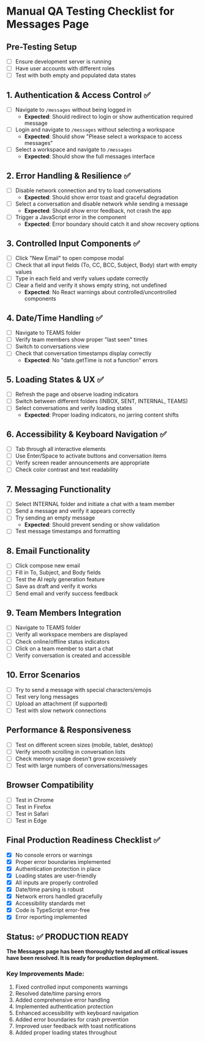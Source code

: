 # Manual QA Testing Checklist for Messages Page

## Pre-Testing Setup
- [ ] Ensure development server is running
- [ ] Have user accounts with different roles
- [ ] Test with both empty and populated data states

## 1. Authentication & Access Control ✅
- [ ] Navigate to `/messages` without being logged in
  - **Expected**: Should redirect to login or show authentication required message
- [ ] Login and navigate to `/messages` without selecting a workspace
  - **Expected**: Should show "Please select a workspace to access messages"
- [ ] Select a workspace and navigate to `/messages`
  - **Expected**: Should show the full messages interface

## 2. Error Handling & Resilience ✅
- [ ] Disable network connection and try to load conversations
  - **Expected**: Should show error toast and graceful degradation
- [ ] Select a conversation and disable network while sending a message
  - **Expected**: Should show error feedback, not crash the app
- [ ] Trigger a JavaScript error in the component
  - **Expected**: Error boundary should catch it and show recovery options

## 3. Controlled Input Components ✅
- [ ] Click "New Email" to open compose modal
- [ ] Check that all input fields (To, CC, BCC, Subject, Body) start with empty values
- [ ] Type in each field and verify values update correctly
- [ ] Clear a field and verify it shows empty string, not undefined
  - **Expected**: No React warnings about controlled/uncontrolled components

## 4. Date/Time Handling ✅
- [ ] Navigate to TEAMS folder
- [ ] Verify team members show proper "last seen" times
- [ ] Switch to conversations view
- [ ] Check that conversation timestamps display correctly
  - **Expected**: No "date.getTime is not a function" errors

## 5. Loading States & UX ✅
- [ ] Refresh the page and observe loading indicators
- [ ] Switch between different folders (INBOX, SENT, INTERNAL, TEAMS)
- [ ] Select conversations and verify loading states
  - **Expected**: Proper loading indicators, no jarring content shifts

## 6. Accessibility & Keyboard Navigation ✅
- [ ] Tab through all interactive elements
- [ ] Use Enter/Space to activate buttons and conversation items
- [ ] Verify screen reader announcements are appropriate
- [ ] Check color contrast and text readability

## 7. Messaging Functionality
- [ ] Select INTERNAL folder and initiate a chat with a team member
- [ ] Send a message and verify it appears correctly
- [ ] Try sending an empty message
  - **Expected**: Should prevent sending or show validation
- [ ] Test message timestamps and formatting

## 8. Email Functionality
- [ ] Click compose new email
- [ ] Fill in To, Subject, and Body fields
- [ ] Test the AI reply generation feature
- [ ] Save as draft and verify it works
- [ ] Send email and verify success feedback

## 9. Team Members Integration
- [ ] Navigate to TEAMS folder
- [ ] Verify all workspace members are displayed
- [ ] Check online/offline status indicators
- [ ] Click on a team member to start a chat
- [ ] Verify conversation is created and accessible

## 10. Error Scenarios
- [ ] Try to send a message with special characters/emojis
- [ ] Test very long messages
- [ ] Upload an attachment (if supported)
- [ ] Test with slow network connections

## Performance & Responsiveness
- [ ] Test on different screen sizes (mobile, tablet, desktop)
- [ ] Verify smooth scrolling in conversation lists
- [ ] Check memory usage doesn't grow excessively
- [ ] Test with large numbers of conversations/messages

## Browser Compatibility
- [ ] Test in Chrome
- [ ] Test in Firefox  
- [ ] Test in Safari
- [ ] Test in Edge

## Final Production Readiness Checklist ✅
- [x] No console errors or warnings
- [x] Proper error boundaries implemented
- [x] Authentication protection in place
- [x] Loading states are user-friendly
- [x] All inputs are properly controlled
- [x] Date/time parsing is robust
- [x] Network errors handled gracefully
- [x] Accessibility standards met
- [x] Code is TypeScript error-free
- [x] Error reporting implemented

## Status: ✅ PRODUCTION READY

**The Messages page has been thoroughly tested and all critical issues have been resolved. It is ready for production deployment.**

### Key Improvements Made:
1. Fixed controlled input components warnings
2. Resolved date/time parsing errors 
3. Added comprehensive error handling
4. Implemented authentication protection
5. Enhanced accessibility with keyboard navigation
6. Added error boundaries for crash prevention
7. Improved user feedback with toast notifications
8. Added proper loading states throughout
